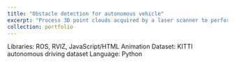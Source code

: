 ```yaml
---
title: "Obstacle detection for autonomous vehicle"
excerpt: "Process 3D point clouds acquired by a laser scanner to perform obstacle detection for an autonomous vehicle."
collection: portfolio
---
```


Libraries: ROS, RVIZ, JavaScript/HTML Animation
Dataset: KITTI autonomous driving dataset
Language: Python
